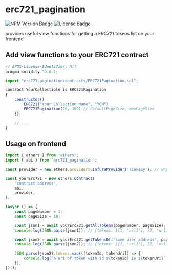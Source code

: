 # erc721_pagination
![NPM Version Badge](https://img.shields.io/npm/v/erc721_pagination?logo=npm)
![License Badge](https://img.shields.io/npm/l/erc721_pagination)

provides useful view functions for getting a ERC721 tokens list on your frontend

## Add view functions to your ERC721 contract
``` js
// SPDX-License-Identifier: MIT
pragma solidity ^0.8.1;

import "erc721_pagination/contracts/ERC721Pagination.sol";

contract YourCollectible is ERC721Pagination
{
    constructor()
		ERC721("Your Collection Name", "YCN")
		ERC721Pagination(20, 100) // defaultPageSize, maxPageSize
	{}

    // ...
}
```

## Usage on frontend
``` js
import { ethers } from 'ethers';
import { abi } from 'erc721_pagination';

const provider = new ethers.providers.InfuraProvider('rinkeby'); // why not

const yourErc721 = new ethers.Contract(
	'contract address',
	abi,
	provider,
);

(async () => {
	const pageNumber = 1;
	const pageSize = 10;

	const json1 = await yourErc721.getAllTokens(pageNumber, pageSize);
	console.log(JSON.parse(json1)); // {tokens: [[1, "url1"], [2, "url2"], [3, "url3"]]}

	const json2 = await yourErc721.getTokensOf('some user address', pageNumber, pageSize);
	console.log(JSON.parse(json2)); // {tokens: [[1, "url1"], [2, "url2"]]}

	JSON.parse(json2).tokens.map(([tokenId, tokenUri]) => {
		console.log(`a uri of token with id ${tokenId} is ${tokenUri}`);
	});
})();
```